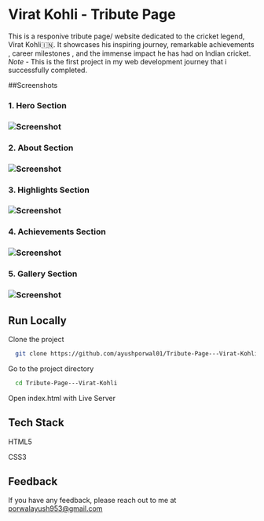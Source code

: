 # Virat Kohli - Tribute Page

This is a responive tribute page/ website dedicated to the cricket legend, Virat Kohli🇮🇳. It showcases his inspiring journey, remarkable achievements , career milestones , and the immense impact he has had on Indian cricket.
*Note* - This is the first project in my web development journey that i successfully completed.

##Screenshots

<h3>1. Hero Section<h3>
  
![Screenshot](https://i.imgur.com/yCEyvrr.png)

<h3>2. About Section<h3>
  
![Screenshot](https://i.imgur.com/OWX0VoQ.png)

<h3>3. Highlights Section<h3>
  
![Screenshot](https://i.imgur.com/I7svbhb.png)

<h3>4. Achievements Section<h3>
  
![Screenshot](http://i.imgur.com/qVHdFyZ.png)

<h3>5. Gallery Section<h3>
  
![Screenshot](https://i.imgur.com/YiG6P3F.png)


## Run Locally

Clone the project

```bash
  git clone https://github.com/ayushporwal01/Tribute-Page---Virat-Kohli.git
```

Go to the project directory

```bash
  cd Tribute-Page---Virat-Kohli
```

Open index.html with Live Server

## Tech Stack

HTML5

CSS3

## Feedback

If you have any feedback, please reach out to me at porwalayush953@gmail.com



